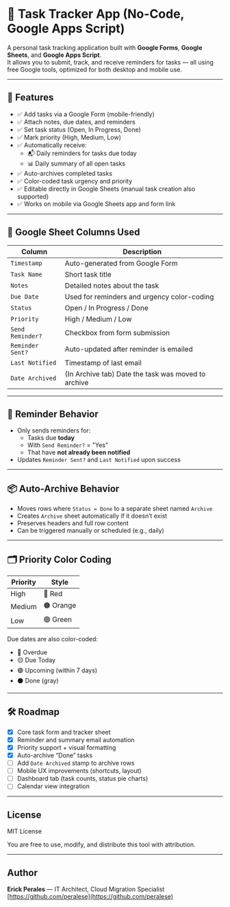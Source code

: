 # 📝 Task Tracker App (No-Code, Google Apps Script)

A personal task tracking application built with **Google Forms**, **Google Sheets**, and **Google Apps Script**.  
It allows you to submit, track, and receive reminders for tasks — all using free Google tools, optimized for both desktop and mobile use.

---

## 🚀 Features

- ✅ Add tasks via a Google Form (mobile-friendly)
- ✅ Attach notes, due dates, and reminders
- ✅ Set task status (Open, In Progress, Done)
- ✅ Mark priority (High, Medium, Low)
- ✅ Automatically receive:
  - 📬 Daily reminders for tasks due today
  - 📊 Daily summary of all open tasks
- ✅ Auto-archives completed tasks
- ✅ Color-coded task urgency and priority
- ✅ Editable directly in Google Sheets (manual task creation also supported)
- ✅ Works on mobile via Google Sheets app and form link

---

## 🧾 Google Sheet Columns Used

| Column | Description |
|--------|-------------|
| `Timestamp` | Auto-generated from Google Form |
| `Task Name` | Short task title |
| `Notes` | Detailed notes about the task |
| `Due Date` | Used for reminders and urgency color-coding |
| `Status` | Open / In Progress / Done |
| `Priority` | High / Medium / Low |
| `Send Reminder?` | Checkbox from form submission |
| `Reminder Sent?` | Auto-updated after reminder is emailed |
| `Last Notified` | Timestamp of last email |
| `Date Archived` | (In Archive tab) Date the task was moved to archive |

---

## 📧 Reminder Behavior

- Only sends reminders for:
  - Tasks due **today**
  - With `Send Reminder?` = "Yes"
  - That have **not already been notified**
- Updates `Reminder Sent?` and `Last Notified` upon success

---

## 📦 Auto-Archive Behavior

- Moves rows where `Status = Done` to a separate sheet named `Archive`
- Creates `Archive` sheet automatically if it doesn’t exist
- Preserves headers and full row content
- Can be triggered manually or scheduled (e.g., daily)

---

## 🗂️ Priority Color Coding

| Priority | Style |
|----------|-------|
| High     | 🔴 Red |
| Medium   | 🟠 Orange |
| Low      | 🟢 Green |

Due dates are also color-coded:
- 🔴 Overdue
- 🟡 Due Today
- 🟢 Upcoming (within 7 days)
- ⚫ Done (gray)

---

## 🛠 Roadmap

- [x] Core task form and tracker sheet
- [x] Reminder and summary email automation
- [x] Priority support + visual formatting
- [x] Auto-archive “Done” tasks
- [ ] Add `Date Archived` stamp to archive rows
- [ ] Mobile UX improvements (shortcuts, layout)
- [ ] Dashboard tab (task counts, status pie charts)
- [ ] Calendar view integration

---

## License 

MIT License

You are free to use, modify, and distribute this tool with attribution.

---

## Author

**Erick Perales** — IT Architect, Cloud Migration Specialist  
[https://github.com/peralese](https://github.com/peralese)

